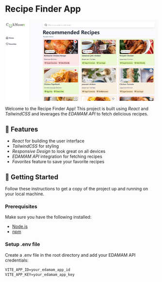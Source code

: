 # Recipe Finder App

![Demo App](public/Screenshot_29.png)

Welcome to the Recipe Finder App! This project is built using *React* and *TailwindCSS* and leverages the *EDAMAM API* to fetch delicious recipes.

## 🌟 Features

- *React* for building the user interface
- *TailwindCSS* for styling
- *Responsive Design* to look great on all devices
- *EDAMAM API* integration for fetching recipes
- *Favorites* feature to save your favorite recipes

## 🚀 Getting Started

Follow these instructions to get a copy of the project up and running on your local machine.

### Prerequisites

Make sure you have the following installed:

- [Node.js](https://nodejs.org/)
- [npm](https://www.npmjs.com/)

### Setup .env file

Create a .env file in the root directory and add your EDAMAM API credentials:

```env
VITE_APP_ID=your_edamam_app_id
VITE_APP_KEY=your_edamam_app_key
